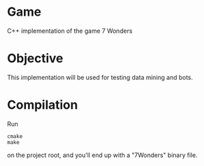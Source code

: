 # Game
C++ implementation of the game 7 Wonders

# Objective
This implementation will be used for testing data mining and bots.

# Compilation
Run
```
cmake
make
```
 on the project root, and you'll end up with a "7Wonders" binary file.
